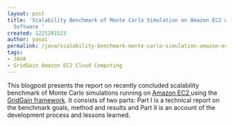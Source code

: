```yaml
---
layout: post
title: 'Scalability Benchmark of Monte Carlo Simulation on Amazon EC2 with GridGain
  Software '
created: 1225281523
author: yanai
permalink: /java/scalability-benchmark-monte-carlo-simulation-amazon-ec2-gridgain-software
tags:
- JAVA
- GridGain Amazon EC2 Cloud Computing
---
```

<p>This blogpost presents the report on recently concluded scalability benchmark of Monte Carlo simulations running on <a href="http://aws.amazon.com/ec2">Amazon EC2 </a> using the <a href="http://www.gridgain.com/">GridGain framework</a>. It consists of two parts: Part I is a technical report on the benchmark goals, method and results and Part II is an account of the development process and lessons learned.</p>
